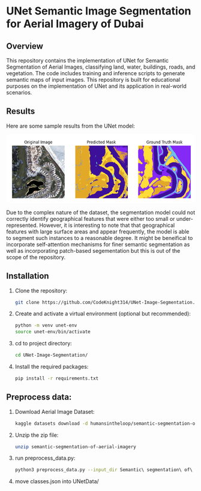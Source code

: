 # UNet Semantic Image Segmentation for Aerial Imagery of Dubai

## Overview

This repository contains the implementation of UNet for Semantic Segmentation of Aerial Images, classifying land, water, buildings, roads, and vegetation. The code includes training and inference scripts to generate semantic maps of input images. This repository is built for educational purposes on the implementation of UNet and its application in real-world scenarios.

## Results

Here are some sample results from the UNet model:

<p align="center">
  <img src="samples/main.png" alt="Input Image" />
</p>

Due to the complex nature of the dataset, the segmentation model could not correctly identify geographical features that were either too small or under-represented. However, it is interesting to note that that geographical features with large surface areas and appear frequently, the model is able to segment such instances to a reasonable degree. It might be beneifical to incorporate self-attention mechanisms for finer semantic segmentation as well as incorporating patch-based segementation but this is out of the scope of the repository.

## Installation

1. Clone the repository:
    ```bash
    git clone https://github.com/CodeKnight314/UNet-Image-Segmentation.git
    ```

2. Create and activate a virtual environment (optional but recommended):
    ```bash
    python -m venv unet-env
    source unet-env/bin/activate
    ```

3. cd to project directory: 
    ```bash 
    cd UNet-Image-Segmentation/
    ```

4. Install the required packages:
    ```bash
    pip install -r requirements.txt
    ```

## Preprocess data: 

1. Download Aerial Image Dataset: 
    ```bash
    kaggle datasets download -d humansintheloop/semantic-segmentation-of-aerial-imagery
    ```

2. Unzip the zip file: 
    ```bash
    unzip semantic-segmentation-of-aerial-imagery
    ```

3. run preprocess_data.py: 
    ```bash
    python3 preprocess_data.py --input_dir Semantic\ segmentation\ of\ aerial\ imagery/ --patch --patch_size 256 --stride 128
    ```

4. move classes.json into UNetData/